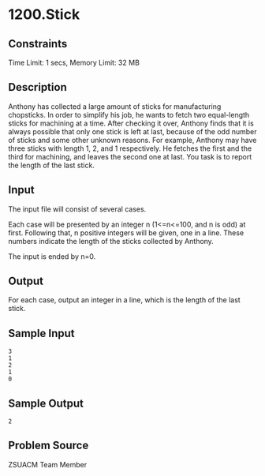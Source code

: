 # 1200.Stick



## Constraints

Time Limit: 1 secs, Memory Limit: 32 MB



## Description

  Anthony has collected a large amount of sticks for manufacturing chopsticks. In order to simplify his job, he wants to fetch two equal-length sticks for machining at a time. After checking it over, Anthony finds that it is always possible that only one stick is left at last, because of the odd number of sticks and some other unknown reasons. For example, Anthony may have three sticks with length 1, 2, and 1 respectively. He fetches the first and the third for machining, and leaves the second one at last. You task is to report the length of the last stick. 



## Input

The input file will consist of several cases.   

Each case will be presented by an integer n (1<=n<=100, and n is odd) at first. Following that, n positive integers will be given, one in a line. These numbers indicate the length of the sticks collected by Anthony.   

The input is ended by n=0. 



## Output

For each case, output an integer in a line, which is the length of the last stick. 



## Sample Input

```
3
1
2
1
0
```



## Sample Output

```
2
```



## Problem Source

ZSUACM Team Member
